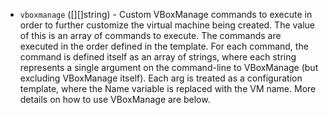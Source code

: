 <!-- Code generated from the comments of the VBoxManageConfig struct in builder/virtualbox/common/vboxmanage_config.go; DO NOT EDIT MANUALLY -->

-   `vboxmanage` ([][]string) - Custom VBoxManage commands to
    execute in order to further customize the virtual machine being created. The
    value of this is an array of commands to execute. The commands are executed
    in the order defined in the template. For each command, the command is
    defined itself as an array of strings, where each string represents a single
    argument on the command-line to VBoxManage (but excluding
    VBoxManage itself). Each arg is treated as a configuration
    template, where the Name
    variable is replaced with the VM name. More details on how to use
    VBoxManage are below.
    